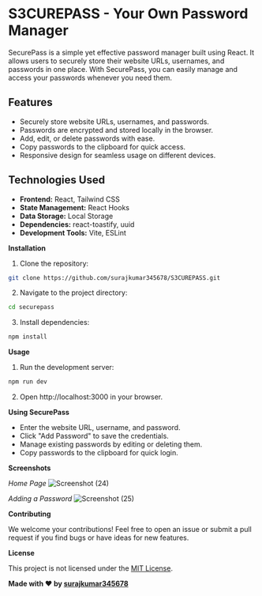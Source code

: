 # S3CUREPASS - Your Own Password Manager

SecurePass is a simple yet effective password manager built using React. It allows users to securely store their website URLs, usernames, and passwords in one place. With SecurePass, you can easily manage and access your passwords whenever you need them.

## Features

- Securely store website URLs, usernames, and passwords.
- Passwords are encrypted and stored locally in the browser.
- Add, edit, or delete passwords with ease.
- Copy passwords to the clipboard for quick access.
- Responsive design for seamless usage on different devices.

## Technologies Used

- **Frontend:** React, Tailwind CSS
- **State Management:** React Hooks
- **Data Storage:** Local Storage
- **Dependencies:** react-toastify, uuid
- **Development Tools:** Vite, ESLint

**Installation**

1. Clone the repository:

```bash
git clone https://github.com/surajkumar345678/S3CUREPASS.git
```

2. Navigate to the project directory:

```bash
cd securepass
```

3. Install dependencies:

```bash
npm install
```

**Usage**

1. Run the development server:

```bash
npm run dev
```

2. Open http://localhost:3000 in your browser.

**Using SecurePass**

* Enter the website URL, username, and password.
* Click "Add Password" to save the credentials.
* Manage existing passwords by editing or deleting them.
* Copy passwords to the clipboard for quick login.

**Screenshots**

*Home Page*
![Screenshot (24)](https://github.com/surajkumar345678/S3CUREPASS/assets/60316890/4af0286f-9731-4c73-b674-2127cfef6ab5)


*Adding a Password*
![Screenshot (25)](https://github.com/surajkumar345678/S3CUREPASS/assets/60316890/e9ef65c5-359e-42ed-9fc4-9dacad99b649)



**Contributing**

We welcome your contributions! Feel free to open an issue or submit a pull request if you find bugs or have ideas for new features.

**License**

This project is not licensed under the [MIT License]().

**Made with ❤️ by [surajkumar345678](https://github.com/surajkumar345678)**
